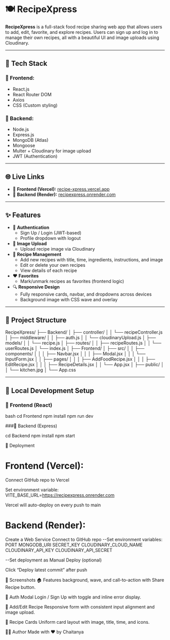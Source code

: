 # 🍽️ RecipeXpress

**RecipeXpress** is a full-stack food recipe sharing web app that allows users to add, edit, favorite, and explore recipes. Users can sign up and log in to manage their own recipes, all with a beautiful UI and image uploads using Cloudinary.

---

## 🔧 Tech Stack

### 🔹 Frontend:
- React.js
- React Router DOM
- Axios
- CSS (Custom styling)

### 🔹 Backend:
- Node.js
- Express.js
- MongoDB (Atlas)
- Mongoose
- Multer + Cloudinary for image upload
- JWT (Authentication)

---

## 🌐 Live Links

- 🔗 **Frontend (Vercel):** [recipe-xpress.vercel.app](https://recipe-xpress.vercel.app)
- 🔗 **Backend (Render):** [recipexpress.onrender.com](https://recipexpress.onrender.com)

---

## ✨ Features

- 🔐 **Authentication**
  - Sign Up / Login (JWT-based)
  - Profile dropdown with logout
- 📸 **Image Upload**
  - Upload recipe image via Cloudinary
- 📄 **Recipe Management**
  - Add new recipes with title, time, ingredients, instructions, and image
  - Edit or delete your own recipes
  - View details of each recipe
- ❤️ **Favorites**
  - Mark/unmark recipes as favorites (frontend logic)
- 🔍 **Responsive Design**
  - Fully responsive cards, navbar, and dropdowns across devices
  - Background image with CSS wave and overlay

---

## 📁 Project Structure

RecipeXpress/
├── Backend/
│ ├── controller/
│ │ └── recipeController.js
│ ├── middleware/
│ │ ├── auth.js
│ │ └── cloudinaryUpload.js
│ ├── models/
│ │ └── recipe.js
│ ├── routes/
│ │ ├── recipeRoutes.js
│ │ └── userRoutes.js
│ └── index.js
│
├── Frontend/
│ ├── src/
│ │ ├── components/
│ │ │ ├── Navbar.jsx
│ │ │ ├── Modal.jsx
│ │ │ └── InputForm.jsx
│ │ ├── pages/
│ │ │ ├── AddFoodRecipe.jsx
│ │ │ ├── EditRecipe.jsx
│ │ │ ├── RecipeDetails.jsx
│ │ └── App.jsx
│ ├── public/
│ │ └── kitchen.jpg
│ └── App.css


---

## 🧪 Local Development Setup

### 🔹 Frontend (React)

bash
cd Frontend
npm install
npm run dev

###🔹 Backend (Express)

cd Backend
npm install
npm start

🚀 Deployment
# Frontend (Vercel):
Connect GitHub repo to Vercel

Set environment variable: VITE_BASE_URL=https://recipexpress.onrender.com

Vercel will auto-deploy on every push to main

# Backend (Render):
Create a Web Service
Connect to GitHub repo
--Set environment variables:
PORT
MONGODB_URI
SECRET_KEY
CLOUDINARY_CLOUD_NAME
CLOUDINARY_API_KEY
CLOUDINARY_API_SECRET

--Set deployment as Manual Deploy (optional)

Click “Deploy latest commit” after push

📸 Screenshots
🏠 
Features background, wave, and call-to-action with Share Recipe button.

🔐 Auth Modal
Login / Sign Up with toggle and inline error display.

🧾 Add/Edit Recipe
Responsive form with consistent input alignment and image upload.

📄 Recipe Cards
Uniform card layout with image, title, time, and icons.

🙋‍♂️ Author
Made with ❤️ by Chaitanya

